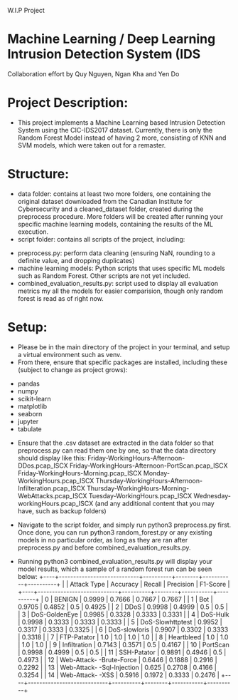 W.I.P Project
# Machine Learning / Deep Learning Intrusion Detection System (IDS

Collaboration effort by Quy Nguyen, Ngan Kha and Yen Do

# Project Description:
- This project implements a Machine Learning based Intrusion Detection System using the CIC-IDS2017 dataset. Currently, there is only the Random Forest Model instead of having 2 more, consisting of KNN and SVM models, which were taken out for a remaster.

# Structure:
- data folder: contains at least two more folders, one containing the original dataset downloaded from the Canadian Institute for Cybersecurity and a cleaned_dataset folder, created during the preprocess procedure. More folders will be created after running your specific machine learning models, containing the results of the ML execution.
- script folder: contains all scripts of the project, including:
+ preprocess.py: perform data cleaning (ensuring NaN, rounding to a definite value, and dropping duplicates)
+ machine learning models: Python scripts that uses specific ML models such as Random Forest. Other scripts are not yet included.
+ combined_evaluation_results.py: script used to display all evaluation metrics my all the models for easier comparision, though only random forest is read as of right now.

# Setup:
- Please be in the main directory of the project in your terminal, and setup a virtual environment such as venv.
- From there, ensure that specific packages are installed, including these (subject to change as project grows):
+ pandas
+ numpy
+ scikit-learn
+ matplotlib
+ seaborn
+ jupyter
+ tabulate

- Ensure that the .csv dataset are extracted in the data folder so that preprocess.py can read them one by one, so that the data directory should display like this:
Friday-WorkingHours-Afternoon-DDos.pcap_ISCX
Friday-WorkingHours-Afternoon-PortScan.pcap_ISCX
Friday-WorkingHours-Morning.pcap_ISCX
Monday-WorkingHours.pcap_ISCX
Thursday-WorkingHours-Afternoon-Infilteration.pcap_ISCX
Thursday-WorkingHours-Morning-WebAttacks.pcap_ISCX
Tuesday-WorkingHours.pcap_ISCX
Wednesday-workingHours.pcap_ISCX
(and any additional content that you may have, such as backup folders)

- Navigate to the script folder, and simply run python3 preprocess.py first. Once done, you can run python3 random_forest.py or any existing models in no particular order, as long as they are ran after preprocess.py and before combined_evaluation_results.py. 
- Running python3 combined_evaluation_results.py will display your model results, which a sample of a random forest run can be seen below:
+----+----------------------------+----------+--------+-----------+----------+
|    |        Attack Type         | Accuracy | Recall | Precision | F1-Score |
+----+----------------------------+----------+--------+-----------+----------+
| 0  |           BENIGN           |  0.9999  | 0.7666 |  0.7667   |  0.7667  |
| 1  |            Bot             |  0.9705  | 0.4852 |    0.5    |  0.4925  |
| 2  |            DDoS            |  0.9998  | 0.4999 |    0.5    |   0.5    |
| 3  |       DoS-GoldenEye        |  0.9985  | 0.3328 |  0.3333   |  0.3331  |
| 4  |          DoS-Hulk          |  0.9998  | 0.3333 |  0.3333   |  0.3333  |
| 5  |      DoS-Slowhttptest      |  0.9952  | 0.3317 |  0.3333   |  0.3325  |
| 6  |       DoS-slowloris        |  0.9907  | 0.3302 |  0.3333   |  0.3318  |
| 7  |        FTP-Patator         |   1.0    |  1.0   |    1.0    |   1.0    |
| 8  |         Heartbleed         |   1.0    |  1.0   |    1.0    |   1.0    |
| 9  |        Infiltration        |  0.7143  | 0.3571 |    0.5    |  0.4167  |
| 10 |          PortScan          |  0.9998  | 0.4999 |    0.5    |   0.5    |
| 11 |        SSH-Patator         |  0.9891  | 0.4946 |    0.5    |  0.4973  |
| 12 |  Web-Attack- -Brute-Force  |  0.6446  | 0.1888 |  0.2916   |  0.2292  |
| 13 | Web-Attack- -Sql-Injection |  0.625   | 0.2708 |  0.4166   |  0.3254  |
| 14 |      Web-Attack- -XSS      |  0.5916  | 0.1972 |  0.3333   |  0.2476  |
+----+----------------------------+----------+--------+-----------+----------+
